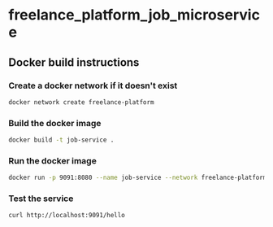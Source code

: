 # freelance_platform_job_microservice

## Docker build instructions

### Create a docker network if it doesn't exist
```bash
docker network create freelance-platform
```

### Build the docker image
```bash
docker build -t job-service .
```

### Run the docker image
```bash
docker run -p 9091:8080 --name job-service --network freelance-platform job-service
```

### Test the service
```bash
curl http://localhost:9091/hello
```

